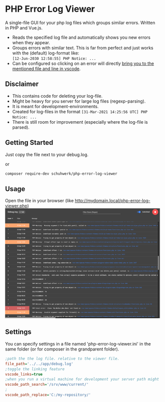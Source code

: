# PHP Error Log Viewer

A single-file GUI for your php log files which groups similar errors. Written in PHP and Vue.js.

 - Reads the specified log file and automatically shows you new errors when they appear.
 - Groups errors with similar text. This is far from perfect and just works with the (default) log-format like:  
   ```[12-Jun-2030 12:58:55] PHP Notice: ...```
 - Can be configured so clicking on an error will directly [bring you to the mentioned file and line in vscode](https://code.visualstudio.com/docs/editor/command-line#_opening-vs-code-with-urls).

## Disclaimer
 - This contains code for deleting your log-file.
 - Might be heavy for you server for large log files (regexp-parsing).
 - It is meant for development-environments.
 - Created for log-files in the format ``[31-Mar-2021 14:25:56 UTC] PHP Notice: ...``
 - There is still room for improvement (especially where the log-file is parsed).


## Getting Started

Just copy the file next to your debug.log.

or
```bash
composer require-dev schuhwerk/php-error-log-viewer
```

## Usage

Open the file in your browser (like http://mydomain.local/php-error-log-viewer.php)
![Screenshot of the viewer interface](screenshot.png)


## Settings

You can specify settings in a file named 'php-error-log-viewer.ini' in the same folder (or for composer in the grandparent folder).

```ini
;path the the log file. relative to the viewer file.
file_path='../../app/debug.log'
;toggle the linking feature
vscode_links=true
;when you run a virtual machine for development your server path might diverge from your loacal path. this is server.
vscode_path_search='/srv/www/current/'
;
vscode_path_replace='C:/my-repository/'
```
